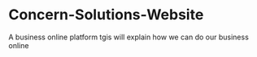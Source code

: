 # Concern-Solutions-Website
A business online platform
tgis will explain how we can do our business online
